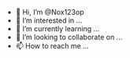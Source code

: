 - 👋 Hi, I’m @Nox123op
- 👀 I’m interested in ...
- 🌱 I’m currently learning ...
- 💞️ I’m looking to collaborate on ...
- 📫 How to reach me ...

<!---
Nox123op/Nox123op is a ✨ special ✨ repository because its `README.md` (this file) appears on your GitHub profile.
You can click the Preview link to take a look at your changes.
--->
